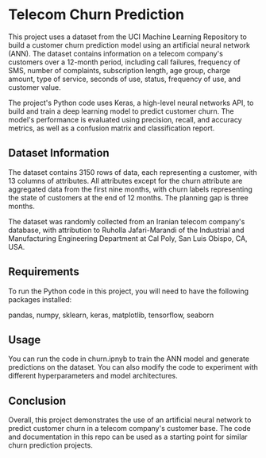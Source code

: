 # Telecom Churn Prediction
This project uses a dataset from the UCI Machine Learning Repository to build a customer churn prediction model using an artificial neural network (ANN). The dataset contains information on a telecom company's customers over a 12-month period, including call failures, frequency of SMS, number of complaints, subscription length, age group, charge amount, type of service, seconds of use, status, frequency of use, and customer value.

The project's Python code uses Keras, a high-level neural networks API, to build and train a deep learning model to predict customer churn. The model's performance is evaluated using precision, recall, and accuracy metrics, as well as a confusion matrix and classification report.

## Dataset Information
The dataset contains 3150 rows of data, each representing a customer, with 13 columns of attributes. All attributes except for the churn attribute are aggregated data from the first nine months, with churn labels representing the state of customers at the end of 12 months. The planning gap is three months.

The dataset was randomly collected from an Iranian telecom company's database, with attribution to Ruholla Jafari-Marandi of the Industrial and Manufacturing Engineering Department at Cal Poly, San Luis Obispo, CA, USA.

## Requirements
To run the Python code in this project, you will need to have the following packages installed:

pandas, numpy, sklearn, keras, matplotlib, tensorflow, seaborn

## Usage
You can run the code in churn.ipnyb to train the ANN model and generate predictions on the dataset. You can also modify the code to experiment with different hyperparameters and model architectures.

## Conclusion
Overall, this project demonstrates the use of an artificial neural network to predict customer churn in a telecom company's customer base. The code and documentation in this repo can be used as a starting point for similar churn prediction projects.
